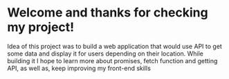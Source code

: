 # Welcome and thanks for checking my project!


Idea of this project was to build a web application that would use API to get some data and display it for users depending on their location.
While building it I hope to learn more about promises, fetch function and getting API, as well as, keep improving my front-end skills

